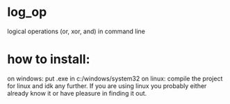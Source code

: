 # log_op
logical operations (or, xor, and) in command line

# how to install:
  on windows: put .exe in c:/windows/system32
  on linux: compile the project for linux and idk any further. If you are using linux you probably either already know it or have pleasure in finding it out.
